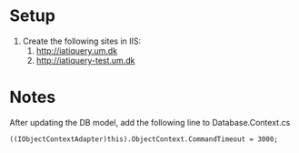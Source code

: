 ﻿# Setup

1. Create the following sites in IIS:
	1. http://iatiquery.um.dk
	2. http://iatiquery-test.um.dk


# Notes

After updating the DB model, add the following line to Database.Context.cs
```
((IObjectContextAdapter)this).ObjectContext.CommandTimeout = 3000;
```

